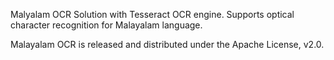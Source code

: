 Malyalam OCR Solution with Tesseract OCR engine. Supports optical character recognition for Malayalam language.

Malayalam OCR is released and distributed under the Apache License, v2.0.